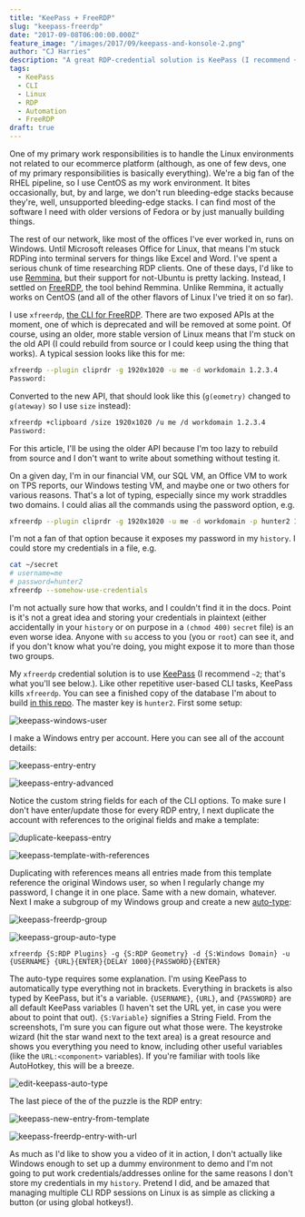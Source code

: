 ```yaml
---
title: "KeePass + FreeRDP"
slug: "keepass-freerdp"
date: "2017-09-08T06:00:00.000Z"
feature_image: "/images/2017/09/keepass-and-konsole-2.png"
author: "CJ Harries"
description: "A great RDP-credential solution is KeePass (I recommend ~2; you'll see that here). Like other repetitive user-based CLI tasks, KeePass kills xfreerdp."
tags: 
  - KeePass
  - CLI
  - Linux
  - RDP
  - Automation
  - FreeRDP
draft: true
---
```


One of my primary work responsibilities is to handle the Linux environments not related to our ecommerce platform (although, as one of few devs, one of my primary responsibilities is basically everything). We're a big fan of the RHEL pipeline, so I use CentOS as my work environment. It bites occasionally, but, by and large, we don't run bleeding-edge stacks because they're, well, unsupported bleeding-edge stacks. I can find most of the software I need with older versions of Fedora or by just manually building things.

The rest of our network, like most of the offices I've ever worked in, runs on Windows. Until Microsoft releases Office for Linux, that means I'm stuck RDPing into terminal servers for things like Excel and Word. I've spent a serious chunk of time researching RDP clients. One of these days, I'd like to use [Remmina](https://www.remmina.org/wp/), but their support for not-Ubuntu is pretty lacking. Instead, I settled on [FreeRDP](https://github.com/FreeRDP/FreeRDP), the tool behind Remmina. Unlike Remmina, it actually works on CentOS (and all of the other flavors of Linux I've tried it on so far).

I use `xfreerdp`, [the CLI for FreeRDP](https://github.com/FreeRDP/FreeRDP/wiki/CommandLineInterface). There are two exposed APIs at the moment, one of which is deprecated and will be removed at some point. Of course, using an older, more stable version of Linux means that I'm stuck on the old API (I could rebuild from source or I could keep using the thing that works). A typical session looks like this for me:
```bash
xfreerdp --plugin cliprdr -g 1920x1020 -u me -d workdomain 1.2.3.4
Password:
```
Converted to the new API, that should look like this (`g(eometry)` changed to `g(ateway)` so I use `size` instead):
```bash
xfreerdp +clipboard /size 1920x1020 /u me /d workdomain 1.2.3.4
Password:
```
For this article, I'll be using the older API because I'm too lazy to rebuild from source and I don't want to write about something without testing it.

On a given day, I'm in our financial VM, our SQL VM, an Office VM to work on TPS reports, our Windows testing VM, and maybe one or two others for various reasons. That's a lot of typing, especially since my work straddles two domains. I could alias all the commands using the password option, e.g.
```bash
xfreerdp --plugin cliprdr -g 1920x1020 -u me -d workdomain -p hunter2 1.2.3.4
```
I'm not a fan of that option because it exposes my password in my `history`. I could store my credentials in a file, e.g.
```bash
cat ~/secret
# username=me
# password=hunter2
xfreerdp --somehow-use-credentials
```
I'm not actually sure how that works, and I couldn't find it in the docs. Point is it's not a great idea and storing your credentials in plaintext (either accidentally in your `history` or on purpose in a `(chmod 400)` `secret` file) is an even worse idea. Anyone with `su` access to you (you or `root`) can see it, and if you don't know what you're doing, you might expose it to more than those two groups.

My `xfreerdp` credential solution is to use [KeePass](http://keepass.info/) (I recommend `~2`; that's what you'll see below.). Like other repetitive user-based CLI tasks, KeePass kills `xfreerdp`. You can see a finished copy of the database I'm about to build [in this repo](https://github.com/thecjharries/keepass-freerdp/blob/master/keepass-freerdp.kdbx). The master key is `hunter2`. First some setup:

![keepass-windows-user](/images/2017/09/keepass-windows-user.png)

I make a Windows entry per account. Here you can see all of the account details:

![keepass-entry-entry](/images/2017/09/keepass-entry-entry.png)

![keepass-entry-advanced](/images/2017/09/keepass-entry-advanced.png)

Notice the custom string fields for each of the CLI options. To make sure I don't have enter/update those for every RDP entry, I next duplicate the account with references to the original fields and make a template:

![duplicate-keepass-entry](/images/2017/09/duplicate-keepass-entry.png)

![keepass-template-with-references](/images/2017/09/keepass-template-with-references.png)

Duplicating with references means all entries made from this template reference the original Windows user, so when I regularly change my password, I change it in one place. Same with a new domain, whatever. Next I make a subgroup of my Windows group and create a new [auto-type](http://keepass.info/help/base/autotype.html):

![keepass-freerdp-group](/images/2017/09/keepass-freerdp-group.png)

![keepass-group-auto-type](/images/2017/09/keepass-group-auto-type.png)

```
xfreerdp {S:RDP Plugins} -g {S:RDP Geometry} -d {S:Windows Domain} -u {USERNAME} {URL}{ENTER}{DELAY 1000}{PASSWORD}{ENTER}
```

The auto-type requires some explanation. I'm using KeePass to automatically type everything not in brackets. Everything in brackets is also typed by KeePass, but it's a variable. `{USERNAME}`, `{URL}`, and `{PASSWORD}` are all default KeePass variables (I haven't set the URL yet, in case you were about to point that out). `{S:Variable}` signifies a String Field. From the screenshots, I'm sure you can figure out what those were. The keystroke wizard (hit the star wand next to the text area) is a great resource and shows you everything you need to know, including other useful variables (like the `URL:<component>` variables). If you're familiar with tools like AutoHotkey, this will be a breeze.

![edit-keepass-auto-type](/images/2017/09/edit-keepass-auto-type.png)

The last piece of the of the puzzle is the RDP entry:

![keepass-new-entry-from-template](/images/2017/09/keepass-new-entry-from-template.png)

![keepass-freerdp-entry-with-url](/images/2017/09/keepass-freerdp-entry-with-url.png)

As much as I'd like to show you a video of it in action, I don't actually like Windows enough to set up a dummy environment to demo and I'm not going to put work credentials/addresses online for the same reasons I don't store my credentials in my `history`. Pretend I did, and be amazed that managing multiple CLI RDP sessions on Linux is as simple as clicking a button (or using global hotkeys!).
